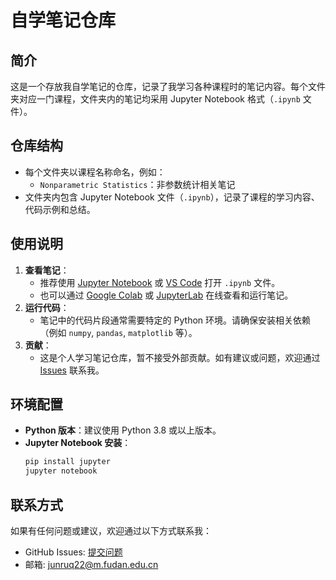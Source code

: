 # 自学笔记仓库

## 简介
这是一个存放我自学笔记的仓库，记录了我学习各种课程时的笔记内容。每个文件夹对应一门课程，文件夹内的笔记均采用 Jupyter Notebook 格式（`.ipynb` 文件）。

## 仓库结构
- 每个文件夹以课程名称命名，例如：
  - `Nonparametric Statistics`：非参数统计相关笔记
- 文件夹内包含 Jupyter Notebook 文件（`.ipynb`），记录了课程的学习内容、代码示例和总结。

## 使用说明
1. **查看笔记**：  
   - 推荐使用 [Jupyter Notebook](https://jupyter.org/) 或 [VS Code](https://code.visualstudio.com/) 打开 `.ipynb` 文件。
   - 也可以通过 [Google Colab](https://colab.research.google.com/) 或 [JupyterLab](https://jupyterlab.readthedocs.io/en/stable/) 在线查看和运行笔记。
2. **运行代码**：  
   - 笔记中的代码片段通常需要特定的 Python 环境。请确保安装相关依赖（例如 `numpy`, `pandas`, `matplotlib` 等）。
3. **贡献**：  
   - 这是个人学习笔记仓库，暂不接受外部贡献。如有建议或问题，欢迎通过 [Issues](https://github.com/junruq/Notes/issues) 联系我。

## 环境配置
- **Python 版本**：建议使用 Python 3.8 或以上版本。
- **Jupyter Notebook 安装**：
  ```bash
  pip install jupyter
  jupyter notebook
  ```

## 联系方式
如果有任何问题或建议，欢迎通过以下方式联系我：
- GitHub Issues: [提交问题](https://github.com/junruq/Notes/issues)
- 邮箱: junruq22@m.fudan.edu.cn